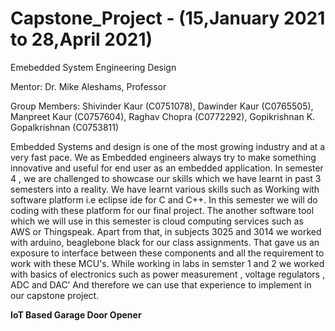 # Capstone_Project - (15,January 2021  to  28,April 2021)

Emebedded System Engineering Design

Mentor: Dr. Mike Aleshams, Professor

Group Members: Shivinder Kaur (C0751078), Dawinder Kaur (C0765505), Manpreet Kaur (C0757604), Raghav Chopra (C0772292), Gopikrishnan K. Gopalkrishnan (C0753811)

Embedded Systems and design is one of the most growing industry and at a very fast pace. We as Embedded engineers always try to make something innovative and useful for end user as an embedded application. In semester 4 , we are challenged to showcase our skills which we have learnt in past 3 semesters into a reality.  We have learnt various skills such as Working with software platform i.e eclipse ide for C  and C++. In this semester we will do coding with these platform for our final project. The another software tool which we will use in this semester is cloud computing services such as AWS or Thingspeak. Apart from that, in subjects 3025 and 3014 we worked with arduino, beaglebone black for our class assignments. That gave us an exposure to interface between these components and all the requirement to work with these MCU's. While working in labs in semster 1 and 2 we worked with basics of electronics such as power measurement , voltage regulators , ADC and DAC’ And therefore we can use that experience to implement in our capstone project.

**IoT Based Garage Door Opener**

